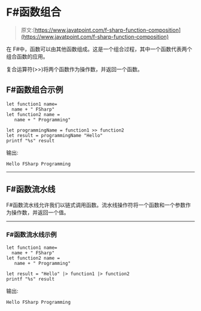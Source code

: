 # F#函数组合

> 原文:[https://www.javatpoint.com/f-sharp-function-composition](https://www.javatpoint.com/f-sharp-function-composition)

在 F#中，函数可以由其他函数组成。这是一个组合过程，其中一个函数代表两个组合函数的应用。

复合运算符(>>)将两个函数作为操作数，并返回一个函数。

## F#函数组合示例

```
let function1 name= 
  name + " FSharp"
let function2 name = 
   name + " Programming"

let programmingName = function1 >> function2
let result = programmingName "Hello"
printf "%s" result

```

输出:

```
Hello FSharp Programming

```

* * *

## F#函数流水线

F#函数流水线允许我们以链式调用函数。流水线操作符将一个函数和一个参数作为操作数，并返回一个值。

* * *

### F#函数流水线示例

```
let function1 name= 
  name + " FSharp"
let function2 name = 
   name + " Programming"

let result = "Hello" |> function1 |> function2
printf "%s" result

```

输出:

```
Hello FSharp Programming

```
